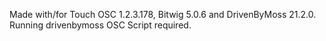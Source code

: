 Made with/for Touch OSC 1.2.3.178, Bitwig 5.0.6 and DrivenByMoss 21.2.0. Running drivenbymoss OSC Script required.
